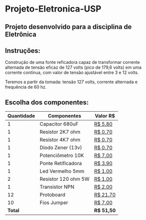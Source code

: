 # Projeto-Eletronica-USP
## Projeto desenvolvido para a disciplina de Eletrônica
## Instruções:
Construção de uma fonte reficadora capaz de transformar corrente alternada de tensão eficaz de 127 volts (pico de 179,6 volts) em uma corrente contínua, com valor de tensão ajustável entre 3 e 12 volts.

Teremos a partir da tomada: tensão 127 volts, corrente alternada e frequência de 60 hz.
## Escolha dos componentes:
| Quantidade | Componentes       | Valor R$ |
|------------|-------------------|----------|
| 1          | Capacitor 680uF   | [R$ 5.80](https://produto.mercadolivre.com.br/MLB-1329526998-capacitor-eletrolitico-680uf-x-25v-105-10-pecas-_JM#position=1&search_layout=grid&type=item&tracking_id=e3802299-ff00-42ad-964e-d3a5aee62ea2)|
| 1          | Resistor 2K7 ohm  | [R$ 0.70](https://produto.mercadolivre.com.br/MLB-2715520561-100-unidades-resistor-27k-5-14w-cr25-2k7-_JM?matt_tool=14213447&matt_word=&matt_source=bing&matt_campaign=MLB_ML_BING_AO_CE-ALL-ALL_X_PLA_ALLB_TXS_ALL&matt_campaign_id=382858295&matt_ad_group=CE&matt_match_type=e&matt_network=o&matt_device=c&matt_keyword=default&msclkid=e1b9d86fc71116606eb9be032e0e646a&utm_source=bing&utm_medium=cpc&utm_campaign=MLB_ML_BING_AO_CE-ALL-ALL_X_PLA_ALLB_TXS_ALL&utm_term=4581596253419741&utm_content=CE)|
| 1          | Resistor 4K7 ohm  | [R$ 0.70](https://produto.mercadolivre.com.br/MLB-3389009219-resistor-4k7-cr25-14w-5-alta-qualidade-pacote-500-pecas-_JM#is_advertising=true&position=2&search_layout=grid&type=pad&tracking_id=d5ff520b-1146-494a-bd8a-95c6fa6acacd&is_advertising=true&ad_domain=VQCATCORE_LST&ad_position=2&ad_click_id=NDYyYmZkZDAtOWU3OC00YmM3LTgzOTAtODRhNDUyMTVjMmVm)|
| 1          | Diodo Zener (13v) | [R$ 0.70](https://produto.mercadolivre.com.br/MLB-1437492980-kit-50-pecas-diodo-zener-13v-1w-1n4743a-a-granel--_JM?matt_tool=14213447&matt_word=&matt_source=bing&matt_campaign=MLB_ML_BING_AO_CE-ALL-ALL_X_PLA_ALLB_TXS_ALL&matt_campaign_id=382858295&matt_ad_group=CE&matt_match_type=e&matt_network=o&matt_device=c&matt_keyword=default&msclkid=cd780d21d7aa10914c036b4d3e2afb26&utm_source=bing&utm_medium=cpc&utm_campaign=MLB_ML_BING_AO_CE-ALL-ALL_X_PLA_ALLB_TXS_ALL&utm_term=4581596253419739&utm_content=CE)|
| 1          | Potenciômetro 10K | [R$ 7.00](https://produto.mercadolivre.com.br/MLB-1178895152-kit-10-potenciometro-linear-10k-16mm-linear-_JM?matt_tool=14213447&matt_word=&matt_source=bing&matt_campaign=MLB_ML_BING_AO_CE-ALL-ALL_X_PLA_ALLB_TXS_ALL&matt_campaign_id=382858295&matt_ad_group=CE&matt_match_type=e&matt_network=o&matt_device=c&matt_keyword=default&msclkid=519cbb9024fb13dddea5ddfccd4e713c&utm_source=bing&utm_medium=cpc&utm_campaign=MLB_ML_BING_AO_CE-ALL-ALL_X_PLA_ALLB_TXS_ALL&utm_term=4581596253419738&utm_content=CE)|
| 1          | Ponte Retificadora| [R$ 3.90](https://produto.mercadolivre.com.br/MLB-1290426853-kit-10-ponte-retificadora-2a-1000v-original-_JM?matt_tool=14213447&matt_word=&matt_source=bing&matt_campaign=MLB_ML_BING_AO_CE-ALL-ALL_X_PLA_ALLB_TXS_ALL&matt_campaign_id=382858295&matt_ad_group=CE&matt_match_type=e&matt_network=o&matt_device=c&matt_keyword=default&msclkid=650bb0b5b40c1b56d52ed6d95e0eaf1b&utm_source=bing&utm_medium=cpc&utm_campaign=MLB_ML_BING_AO_CE-ALL-ALL_X_PLA_ALLB_TXS_ALL&utm_term=4581596253419738&utm_content=CE)|
| 1          | Led Vermelho 5mm  | [R$ 1.00](https://www.mercadolivre.com.br/led-vermelho-difuso-5mm-50-unidades-eletrnica-arduino-3v/p/MLB26787530#searchVariation=MLB26787530&position=2&search_layout=grid&type=product&tracking_id=adfecce4-4978-48c7-b7f0-c813b5bcd303)|
| 2          |Resistor 120 ohm 5W| [R$ 1.00](https://produto.mercadolivre.com.br/MLB-3518008789-47-r-ohms-10-pecas-resistor-de-carbono-5w-47r-ohms-5-_JM?matt_tool=14213447&matt_word=&matt_source=bing&matt_campaign=MLB_ML_BING_AO_CE-ALL-ALL_X_PLA_ALLB_TXS_ALL&matt_campaign_id=382858295&matt_ad_group=CE&matt_match_type=e&matt_network=o&matt_device=c&matt_keyword=default&msclkid=3c4b916e04d01b7cbaecf702ee0ca213&utm_source=bing&utm_medium=cpc&utm_campaign=MLB_ML_BING_AO_CE-ALL-ALL_X_PLA_ALLB_TXS_ALL&utm_term=4581596253419740&utm_content=CE)|
| 1          | Transistor NPN    | [R$ 2.00](https://produto.mercadolivre.com.br/MLB-1608263867-transistor-npn-tip41c-6-pecas-tip-41c-tip41-tip-41-ip41-_JM?matt_tool=14213447&matt_word=&matt_source=bing&matt_campaign=MLB_ML_BING_AO_CE-ALL-ALL_X_PLA_ALLB_TXS_ALL&matt_campaign_id=382858295&matt_ad_group=CE&matt_match_type=e&matt_network=o&matt_device=c&matt_keyword=default&msclkid=d61d18ae39b0139c4cf27ec2d34b9d83&utm_source=bing&utm_medium=cpc&utm_campaign=MLB_ML_BING_AO_CE-ALL-ALL_X_PLA_ALLB_TXS_ALL&utm_term=4581596253419738&utm_content=CE)|
| 12         | Protoboard        | [R$ 21.70](https://produto.mercadolivre.com.br/MLB-1421607788-protoboard-400-pontos-_JM?matt_tool=14213447&matt_word=&matt_source=bing&matt_campaign=MLB_ML_BING_AO_CE-ALL-ALL_X_PLA_ALLB_TXS_ALL&matt_campaign_id=382858295&matt_ad_group=CE&matt_match_type=e&matt_network=o&matt_device=c&matt_keyword=default&msclkid=95af03b37607195f2a4e65df9d116282&utm_source=bing&utm_medium=cpc&utm_campaign=MLB_ML_BING_AO_CE-ALL-ALL_X_PLA_ALLB_TXS_ALL&utm_term=4581596253419740&utm_content=CE)|
| 10         | Fios Jumper       | [R$ 7.00](https://www.mercadolivre.com.br/40-x-jumper-fio-conector-macho-macho-protoboard-20-cm/p/MLB36837941?pdp_filters=item_id:MLB4690760302#is_advertising=true&searchVariation=MLB36837941&position=1&search_layout=grid&type=pad&tracking_id=b294b6b8-0712-4527-878b-30fb19ecc216&is_advertising=true&ad_domain=VQCATCORE_LST&ad_position=1&ad_click_id=ODgwN2Y5ZWQtODU0Yi00MzY1LWIzZTktNmFhMDcwZjhiYzFj)|
| **Total**  |                   | **R$ 51,50**    |

